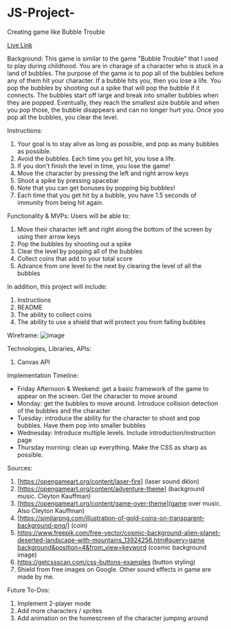 # JS-Project-
Creating game like Bubble Trouble

[Live Link](https://nzoam93.github.io/Bubble-Trouble-Like-Game-V2/)


Background:
This game is similar to the game "Bubble Trouble" that I used to play during childhood. You are in charage of a character who is stuck in a land of bubbles. The purpose of the game is to pop all of the bubbles before any of them hit your character. If a bubble hits you, then you lose a life. You pop the bubbles by shooting out a spike that will pop the bubble if it connects. The bubbles start off large and break into smaller bubbles when they are popped. Eventually, they reach the smallest size bubble and when you pop those, the bubble disappears and can no longer hurt you. Once you pop all the bubbles, you clear the level.

Instructions:
1. Your goal is to stay alive as long as possible, and pop as many bubbles as possible.
2. Avoid the bubbles. Each time you get hit, you lose a life.
3. If you don't finish the level in time, you lose the game!
4. Move the character by pressing the left and right arrow keys
5. Shoot a spike by pressing spacebar
6. Note that you can get bonuses by popping big bubbles!
7. Each time that you get hit by a bubble, you have 1.5 seconds of immunity from being hit again.


Functionality & MVPs: Users will be able to:
1. Move their character left and right along the bottom of the screen by using their arrow keys
2. Pop the bubbles by shooting out a spike
3. Clear the level by popping all of the bubbles
4. Collect coins that add to your total score
5. Advance from one level to the next by clearing the level of all the bubbles


In addition, this project will include:
1. Instructions
2. README
3. The ability to collect coins
4. The ability to use a shield that will protect you from falling bubbles

Wireframe:
![image](https://user-images.githubusercontent.com/79114511/205189052-4011bcef-1bd0-418b-bee9-b983c305da6b.png)

Technologies, Libraries, APIs:
1. Canvas API

Implementation Timeline:
- Friday Afternoon & Weekend: get a basic framework of the game to appear on the screen. Get the character to move around
- Monday: get the bubbles to move around. Introduce collision detection of the bubbles and the character
- Tuesday: introduce the ability for the character to shoot and pop bubbles. Have them pop into smaller bubbles
- Wednesday: Introduce multiple levels. Include introduction/instruction page
- Thursday morning: clean up everything. Make the CSS as sharp as possible.

Sources:
1. [https://opengameart.org/content/laser-fire] (laser sound dklon)
2. [https://opengameart.org/content/adventure-theme] (background music. Cleyton Kauffman)
3. [https://opengameart.org/content/game-over-theme](game over music. Also Cleyton Kauffman)
4. [https://similarpng.com/illustration-of-gold-coins-on-transparent-background-png/] (coin)
5. [https://www.freepik.com/free-vector/cosmic-background-alien-planet-deserted-landscape-with-mountains_13924256.htm#query=game background&position=4&from_view=keyword]() (cosmic background image)
6. https://getcssscan.com/css-buttons-examples (button styling)
7. Shield from free images on Google. Other sound effects in game are made by me.

Future To-Dos:
1. Implement 2-player mode
2. Add more characters / sprites
3. Add animation on the homescreen of the character jumping around
